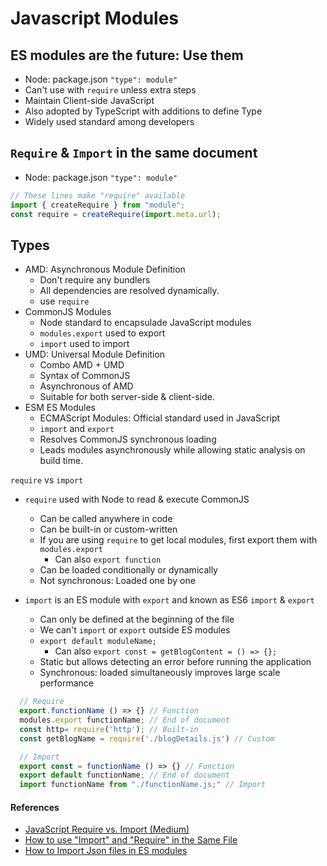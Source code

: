 # Javascript Modules

## ES modules are the future: Use them

- Node: package.json `"type": module"`
- Can't use with `require` unless extra steps
- Maintain Client-side JavaScript
- Also adopted by TypeScript with additions to define Type
- Widely used standard among developers

## `Require` & `Import` in the same document

- Node: package.json `"type": module"`
```js
// These lines make "require" available
import { createRequire } from "module";
const require = createRequire(import.meta.url);
```

## Types

- AMD: Asynchronous Module Definition
  - Don't require any bundlers
  - All dependencies are resolved dynamically.
  - use `require`
- CommonJS Modules
  - Node standard to encapsulade JavaScript modules
  - `modules.export` used to export
  - `import` used to import
- UMD: Universal Module Definition
  - Combo AMD + UMD
  - Syntax of CommonJS
  - Asynchronous of AMD
  - Suitable for both server-side & client-side.
- ESM ES Modules
  - ECMAScript Modules: Official standard used in JavaScript
  - `import` and `export`
  - Resolves CommonJS synchronous loading
  - Leads modules asynchronously while allowing static analysis on build time.

`require` vs `import`

- `require` used with Node to read & execute CommonJS

  - Can be called anywhere in code
  - Can be built-in or custom-written
  - If you are using `require` to get local modules, first export them with `modules.export`
    - Can also `export function`
  - Can be loaded conditionally or dynamically
  - Not synchronous: Loaded one by one

- `import` is an ES module with `export` and known as ES6 `import` & `export`
  - Can only be defined at the beginning of the file
  - We can't `import` or `export` outside ES modules
  - `export default moduleName;`
    - Can also `export const = getBlogContent = () => {};`
  - Static but allows detecting an error before running the application
  - Synchronous: loaded simultaneously improves large scale performance

```js
  // Require
  export.functionName () => {} // Function
  modules.export functionName; // End of document
  const http= require('http'); // Built-in
  const getBlogName = require('./blogDetails.js') // Custom

  // Import
  export const = functionName () => {} // Function
  export default functionName; // End of document
  import functionName from "./functionName.js;" // Import
```

#### References

- [JavaScript Require vs. Import (Medium)](https://blog.bitsrc.io/javascript-require-vs-import-47827a361b77)
- [How to use "Import" and "Require" in the Same File](https://www.kindacode.com/article/node-js-how-to-use-import-and-require-in-the-same-file/)
- [How to Import Json files in ES modules](https://www.stefanjudis.com/snippets/how-to-import-json-files-in-es-modules-node-js/)